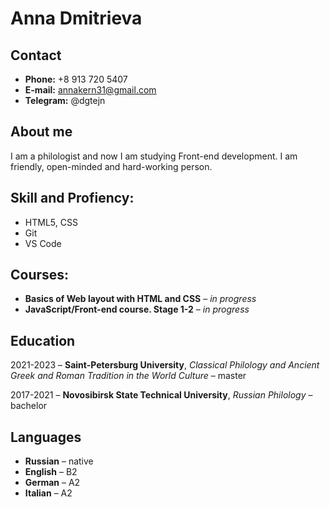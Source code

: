 # Anna Dmitrieva

## Contact 
- **Phone:** +8 913 720 5407
- **E-mail:** annakern31@gmail.com
- **Telegram:** @dgtejn


## About me
I am a philologist and now I am studying Front-end development. I am friendly, open-minded and hard-working person. 

## Skill and Profiency:
- HTML5, CSS
- Git
- VS Code

## Courses:
- **Basics of Web layout with HTML and CSS** – *in progress*
- **JavaScript/Front-end course. Stage 1-2** – *in progress*


## Education
2021-2023 – **Saint-Petersburg University**, *Classical Philology and Ancient Greek and Roman Tradition in the World Culture* – master

2017-2021 – **Novosibirsk State Technical University**, *Russian Philology* – bachelor

## Languages
- **Russian** – native
- **English** – B2
- **German** – A2
- **Italian** – A2
